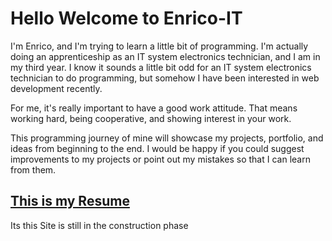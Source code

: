 # Hello Welcome to Enrico-IT

I'm Enrico, and I'm trying to learn a little bit of programming.
I'm actually doing an apprenticeship as an IT system electronics technician, and I am in my third year.
I know it sounds a little bit odd for an IT system electronics technician to do programming, but somehow I have been interested in web development recently.

For me, it's really important to have a good work attitude. That means working hard, being cooperative, and showing interest in your work.

This programming journey of mine will showcase my projects, portfolio, and ideas from beginning to the end. I would be happy if you could suggest improvements to my projects or point out my mistakes so that I can learn from them.

## [This is my Resume][MySite]

[//]: <> (It,s just a Placeholder)

Its this Site is still in the construction phase

[MySite]: https://enrico-it.github.io/enrico-it-html/
